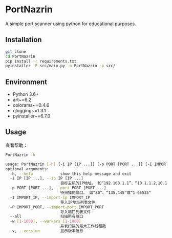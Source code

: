 # PortNazrin

A simple port scanner using python for educational purposes.

## Installation

```bash
git clone
cd PortNazrin
pip install -r requirements.txt
pyinstaller -F src/main.py -n PortNazrin -p src/
```

## Environment

- Python 3.6+
- art~=6.2
- colorama~=0.4.6
- qlogging~=1.3.1
- pyinstaller~=6.7.0

## Usage

查看帮助：
```bash
PortNazrin -h
```

```bash
usage: PortNazrin [-h] [-i IP [IP ...]] [-p PORT [PORT ...]] [-I IMPORT_IP] [-P IMPORT_PORT] [--all] [-w [1-1000]] [-v]
optional arguments:
  -h, --help            show this help message and exit
  -i IP [IP ...], --ip IP [IP ...]
                        目标主机的IP地址。 如“192.168.1.1”、“10.1.1.2,10.1.1.3“或“10.1.2.1-254”
  -p PORT [PORT ...], --port PORT [PORT ...]
                        待扫描的端口。 如“80”、“135,445”或“1-65535”
  -I IMPORT_IP, --import-ip IMPORT_IP
                        导入IP地址列表文件
  -P IMPORT_PORT, --import-port IMPORT_PORT
                        导入端口列表文件
  --all                 扫描所有端口
  -w [1-1000], --workers [1-1000]
                        并发扫描的最大工作线程数
  -v, --version         显示版本信息
```
